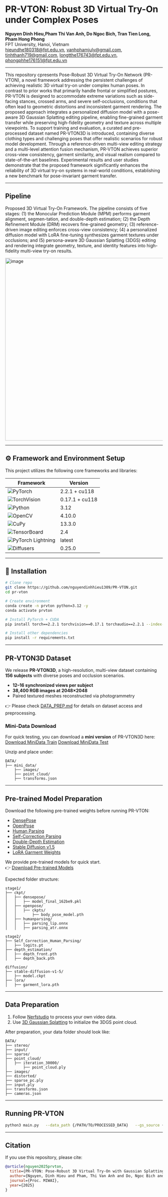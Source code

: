 # PR-VTON: Robust 3D Virtual Try-On under Complex Poses

**Nguyen Dinh Hieu,Pham Thi Van Anh, Do Ngoc Bich, Tran Tien Long, Pham Hong Phong**  
FPT University, Hanoi, Vietnam  
[hieundhe180318@fpt.edu.vn](mailto:hieundhe180318@fpt.edu.vn), [vanhphamjuly@gmail.com](mailto:vanhphamjuly@gmail.com), [tinhthanh719@gmail.com](mailto:tinhthanh719@gmail.com), [longtthe176743@fpt.edu.vn](mailto:longtthe176743@fpt.edu.vn), [phongphhe176151@fpt.edu.vn](mailto:phongphhe176151@fpt.edu.vn)

---
This repository cpresents Pose-Robust 3D Virtual Try-On Network (PR-VTON), a novel framework addressing the persistent challenges of achieving realistic 3D virtual try-on under complex human poses. In contrast to prior works that primarily handle frontal or simplified postures, PR-VTON is designed to accommodate extreme variations such as side-facing stances, crossed arms, and severe self-occlusions, conditions that often lead to geometric distortions and inconsistent garment rendering. The proposed approach integrates a personalized diffusion model with a pose-aware 3D Gaussian Splatting editing pipeline, enabling fine-grained garment transfer while preserving high-fidelity geometry and texture across multiple viewpoints. To support training and evaluation, a curated and pre-processed dataset named PR-VTON3D is introduced, containing diverse clothing types and challenging poses that offer realistic scenarios for robust model development. Through a reference-driven multi-view editing strategy and a multi-level attention fusion mechanism, PR-VTON achieves superior cross-view consistency, garment similarity, and visual realism compared to state-of-the-art baselines. Experimental results and user studies demonstrate that the proposed framework significantly enhances the reliability of 3D virtual try-on systems in real-world conditions, establishing a new benchmark for pose-invariant garment transfer.

---
## Pipeline
Proposed 3D Virtual Try-On Framework. The pipeline consists of five stages: (1) the Monocular Prediction Module (MPM) performs garment alignment, segmen-tation, and double-depth estimation; (2) the Depth Refinement Module (DRM) recovers fine-grained geometry; (3) reference-driven image editing enforces cross-view consistency; (4) a personalized diffusion model with LoRA fine-tuning synthesizes garment textures under occlusions; and (5) persona-aware 3D Gaussian Splatting (3DGS) editing and rendering integrate geometry, texture, and identity features into high-fidelity multi-view try-on results.

<img width="588" height="584" alt="image" src="https://github.com/user-attachments/assets/5e3cecd0-7308-4a7f-b5fc-f5bbb58022d4" />

---

## ⚙️ Framework and Environment Setup  

This project utilizes the following core frameworks and libraries:  

| Framework | Version |  
|-----------|---------|  
| ![PyTorch](https://img.shields.io/badge/PyTorch-2.2.1%2Bcu118-ee4c2c?logo=pytorch&logoColor=white) | 2.2.1 + cu118 |  
| ![TorchVision](https://img.shields.io/badge/TorchVision-0.17.1%2Bcu118-3776ab?logo=pytorch-lightning&logoColor=white) | 0.17.1 + cu118 |  
| ![Python](https://img.shields.io/badge/Python-3.12-3776ab?logo=python&logoColor=white) | 3.12 |  
| ![OpenCV](https://img.shields.io/badge/OpenCV-4.10.0-5C3EE8?logo=opencv&logoColor=white) | 4.10.0 |  
| ![CuPy](https://img.shields.io/badge/CuPy-13.3.0-00a95c?logo=numpy&logoColor=white) | 13.3.0 |  
| ![TensorBoard](https://img.shields.io/badge/TensorBoard-2.4-FF6F00?logo=tensorflow&logoColor=white) | 2.4 |  
| ![PyTorch Lightning](https://img.shields.io/badge/Lightning-2.x-792ee5?logo=pytorchlightning&logoColor=white) | latest |  
| ![Diffusers](https://img.shields.io/badge/Diffusers-0.25.0-ffca28?logo=huggingface&logoColor=white) | 0.25.0 |

---

## 🚀 Installation

```bash
# Clone repo
git clone https://github.com/nguyendinhhieu1309/PR-VTON.git
cd pr-vton

# Create environment
conda create -n prvton python=3.12 -y
conda activate prvton

# Install PyTorch + CUDA
pip install torch==2.2.1 torchvision==0.17.1 torchaudio==2.2.1 --index-url https://download.pytorch.org/whl/cu118

# Install other dependencies
pip install -r requirements.txt
```

---

## PR-VTON3D Dataset  

We release **PR-VTON3D**, a high-resolution, multi-view dataset containing **156 subjects** with diverse poses and occlusion scenarios.  

- **12–16 synchronized views per subject**  
- **38,400 RGB images at 2048×2048**  
- Paired textured meshes reconstructed via photogrammetry  

👉 Please check [DATA_PREP.md](./DATA_PREP.md) for details on dataset access and preprocessing.  

### Mini-Data Download  
For quick testing, you can download a **mini version** of PR-VTON3D here:  
[Download MiniData Train](https://drive.google.com/drive/folders/1wsIp7n2msLdNLffNo4EEKPfWZZK_284w?usp=drive_link)
[Download MiniData Test](https://drive.google.com/drive/folders/13btss4VdyG6R7R9mLTmzqqssg_7YCaIf?usp=drive_link)

Unzip and place under:  

```
DATA/
├── mini_data/
    ├── images/
    ├── point_cloud/
    ├── transforms.json
```

---

## Pre-trained Model Preparation  

Download the following pre-trained weights before running PR-VTON:  

- [DensePose](https://example.com/densepose-weights)  
- [OpenPose](https://example.com/openpose-weights)  
- [Human Parsing](https://example.com/humanparsing-weights)  
- [Self-Correction Parsing](https://example.com/self-correction-weights)  
- [Double-Depth Estimation](https://example.com/depth-weights)  
- [Stable Diffusion v1.5](https://example.com/stable-diffusion-v1-5)  
- [LoRA Garment Weights](https://example.com/lora-garment)  

We provide pre-trained models for quick start.  
👉 [Download Pre-trained Models](https://drive.google.com/drive/folders/14HpZlA9KLJtvb8pSsIbXjNL93BZ_RO6b?usp=drive_link)

Expected folder structure:

```
stage1/
├── ckpt/
│   ├── densepose/
│   │   ├── model_final_162be9.pkl
│   ├── openpose/
│   │   ├── ckpts/
│   │       ├── body_pose_model.pth
│   ├── humanparsing/
│   │   ├── parsing_lip.onnx
│   │   ├── parsing_atr.onnx

stage2/
├── Self_Correction_Human_Parsing/
│   ├── logits.pt
├── depth_estimation/
│   ├── depth_front.pth
│   ├── depth_back.pth

diffusion/
├── stable-diffusion-v1-5/
│   ├── model.ckpt
├── lora/
│   ├── garment_lora.pth
```

---

## Data Preparation  

1. Follow [Nerfstudio](https://github.com/nerfstudio-project/nerfstudio) to process your own video data.  
2. Use [3D Gaussian Splatting](https://github.com/graphdeco-inria/gaussian-splatting) to initialize the 3DGS point cloud.  

After preparation, your data folder should look like:  

```
DATA/
├── stereo/
├── input/
├── sparse/
├── point_cloud/
│   ├── iteration_30000/
│       ├── point_cloud.ply
├── images/
├── distorted/
├── sparse_pc.ply
├── input.ply
├── transforms.json
├── cameras.json
```

---

## Running PR-VTON  

```bash
python3 main.py   --data_path {/PATH/TO/PROCESSED_DATA}   --gs_source {/PATH/TO/PROCESSED_DATA/point_cloud/iteration_30000/point_cloud.ply}   --cloth_path {/PATH/TO/GARMENT/IMAGE}
```

---

## Citation  

If you use this repository, please cite:  

```bibtex
@article{nguyen2025prvton,
  title={PR-VTON: Pose-Robust 3D Virtual Try-On with Gaussian Splatting},
  author={Nguyen, Dinh Hieu and Pham, Thi Van Anh and Do, Ngoc Bich and Tran, Tien Long and Pham, Hong Phong},
  journal={Proc. MIWAI},
  year={2025}
}
```
